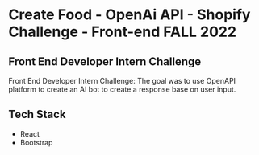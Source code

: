 # Create Food - OpenAi API - Shopify Challenge - Front-end FALL 2022

## Front End Developer Intern Challenge

Front End Developer Intern Challenge:
The goal was to use OpenAPI platform to create an AI bot to create a response base on user input.

## Tech Stack

- React
- Bootstrap
